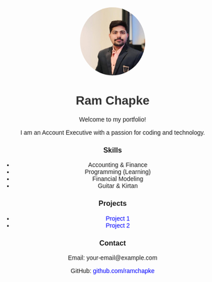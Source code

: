 <!DOCTYPE html>
<html lang="en">
<head>
    <meta charset="UTF-8">
    <meta name="viewport" content="width=device-width, initial-scale=1.0">
    <title>Ram Chapke - Portfolio</title>
    <style>
        body { font-family: Arial, sans-serif; text-align: center; margin: 50px; }
        h1 { color: #333; }
        .container { max-width: 600px; margin: auto; }
        a { text-decoration: none; color: blue; }
    </style>
</head>
<body>
    <img src="profile.jpg" alt="Ram Chapke" width="150" style="border-radius: 50%;">
    <div class="container">
        <h1>Ram Chapke</h1>
        <p>Welcome to my portfolio!</p>
        <p>I am an Account Executive with a passion for coding and technology.</p>
        <h3>Skills</h3>
        <ul>
            <li>Accounting & Finance</li>
            <li>Programming (Learning)</li>
            <li>Financial Modeling</li>
            <li>Guitar & Kirtan</li>
        </ul>
        <h3>Projects</h3>
        <ul>
            <li><a href="https://github.com/ramchapke/project1">Project 1</a></li>
            <li><a href="https://github.com/ramchapke/project2">Project 2</a></li>
        </ul>
        <h3>Contact</h3>
        <p>Email: your-email@example.com</p>
        <p>GitHub: <a href="https://github.com/ramchapke">github.com/ramchapke</a></p>
    </div>
</body>
</html>
